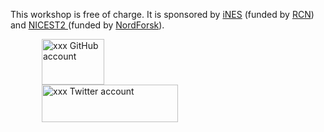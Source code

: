 <p>
This workshop is free of charge. It is sponsored by <a href="https://www.ines.noresm.org" target="_blank">iNES</a> (funded by <a href="https://www.forskningsradet.no" target="_blank">RCN</a>) and <a href="https://neic.no/nicest2/" target="_blank">NICEST2 </a> (funded by <a href="http://www.nordforsk.org/en" target="_blank">NordForsk</a>).
</p>
<p>
  <a href="https://www.ines.noresm.org" target="_blank">
    <img src="{{ site.baseurl }}/img/ines.png"
         hspace="50"
         alt="xxx GitHub account"
         width="100" height="73">
  </a>
  <a href="https://neic.no/nicest2" target="_blank">
    <img src="{{ site.baseurl }}/img/neic.png"
         hspace="50"
         alt="xxx Twitter account"
         width="218" height="60">
  </a>
</p>

